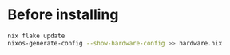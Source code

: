 # Before installing

```sh
nix flake update
nixos-generate-config --show-hardware-config >> hardware.nix
```
